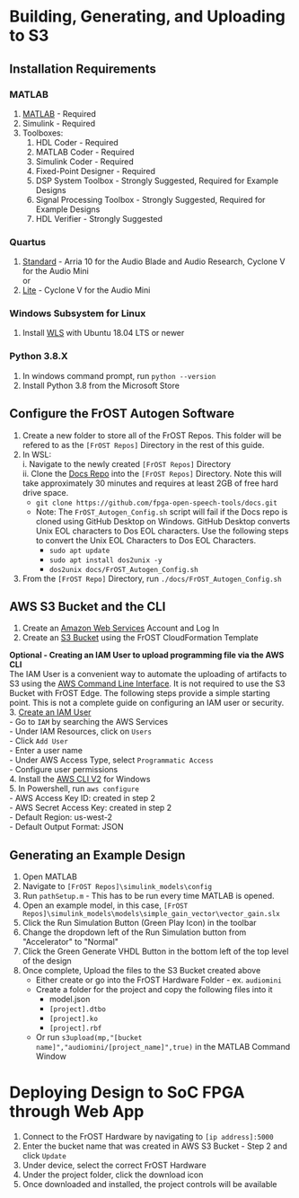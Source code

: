 # Building, Generating, and Uploading to S3
## Installation Requirements
### MATLAB   
1. [MATLAB](https://www.mathworks.com/downloads/) - Required  
2. Simulink                  - Required
3. Toolboxes:  
    1. HDL Coder                 - Required   
    2. MATLAB Coder              - Required     
    3. Simulink Coder            - Required 
    4. Fixed-Point Designer      - Required  
    5. DSP System Toolbox        - Strongly Suggested, Required for Example Designs  
    6. Signal Processing Toolbox - Strongly Suggested, Required for Example Designs  
    7. HDL Verifier              - Strongly Suggested  

### Quartus 
1. [Standard](https://fpgasoftware.intel.com/20.1/?edition=standard) - Arria 10 for the Audio Blade and Audio Research, Cyclone V for the Audio Mini  
or 
2. [Lite](https://fpgasoftware.intel.com/20.1/?edition=lite&platform=windows) - Cyclone V for the Audio Mini

### Windows Subsystem for Linux
1. Install [WLS](https://docs.microsoft.com/en-us/windows/wsl/install-win10) with Ubuntu 18.04 LTS or newer 

### Python 3.8.X
1. In windows command prompt, run `python --version`
2. Install Python 3.8 from the Microsoft Store

## Configure the FrOST Autogen Software
1. Create a new folder to store all of the FrOST Repos. This folder will be refered to as the `[FrOST Repos]` Directory in the rest of this guide.
2. In WSL:  
  i. Navigate to the newly created `[FrOST Repos]` Directory   
  ii. Clone the [Docs Repo](https://github.com/fpga-open-speech-tools/docs) into the `[FrOST Repos]` Directory. Note this will take approximately 30 minutes and requires at least 2GB of free hard drive space.
    - `git clone https://github.com/fpga-open-speech-tools/docs.git`
    - Note: The `FrOST_Autogen_Config.sh` script will fail if the Docs repo is cloned using GitHub Desktop on Windows. GitHub Desktop converts Unix EOL characters to Dos EOL characters. Use the following steps to convert the Unix EOL Characters to Dos EOL Characters. 
        - `sudo apt update`
        - `sudo apt install dos2unix -y`
        - `dos2unix docs/FrOST_Autogen_Config.sh`
3. From the `[FrOST Repo]` Directory, run `./docs/FrOST_Autogen_Config.sh`

## AWS S3 Bucket and the CLI
1. Create an [Amazon Web Services](console.aws.amazon.com) Account and Log In
2. Create an [S3 Bucket](https://github.com/fpga-open-speech-tools/utils/tree/dev/s3) using the FrOST CloudFormation Template

**Optional - Creating an IAM User to upload programming file via the AWS CLI**   
The IAM User is a convenient way to automate the uploading of artifacts to S3 using the [AWS Command Line Interface](https://aws.amazon.com/cli/). It is not required to use the S3 Bucket with FrOST Edge.
The following steps provide a simple starting point. This is not a complete guide on configuring an IAM user or security.  
3. [Create an IAM User](https://docs.aws.amazon.com/IAM/latest/UserGuide/id_users_create.html)  
    - Go to `IAM` by searching the AWS Services  
    - Under IAM Resources, click on `Users`  
    - Click `Add User`  
    - Enter a user name  
    - Under AWS Access Type, select `Programmatic Access`  
    - Configure user permissions  
4. Install the [AWS CLI V2](https://docs.aws.amazon.com/cli/latest/userguide/install-cliv2-windows.html) for Windows   
5. In Powershell, run `aws configure`  
    - AWS Access Key ID: created in step 2  
    - AWS Secret Access Key: created in step 2  
    - Default Region: us-west-2  
    - Default Output Format: JSON  

## Generating an Example Design
1. Open MATLAB
2. Navigate to `[FrOST Repos]\simulink_models\config`
3. Run `pathSetup.m` - This has to be run every time MATLAB is opened.
4. Open an example model, in this case, `[FrOST Repos]\simulink_models\models\simple_gain_vector\vector_gain.slx`
5. Click the Run Simulation Button (Green Play Icon) in the toolbar 
6. Change the dropdown left of the Run Simulation button from "Accelerator" to "Normal"
7. Click the Green Generate VHDL Button in the bottom left of the top level of the design
8. Once complete, Upload the files to the S3 Bucket created above
    - Either create or go into the FrOST Hardware Folder - ex. `audiomini`
    - Create a folder for the project and copy the following files into it
        - model.json
        - `[project].dtbo`
        - `[project].ko`
        - `[project].rbf`
    - Or run `s3upload(mp,"[bucket name]","audiomini/[project_name]",true)` in the MATLAB Command Window

# Deploying Design to SoC FPGA through Web App
1. Connect to the FrOST Hardware by navigating to `[ip address]:5000`  
2. Enter the bucket name that was created in AWS S3 Bucket - Step 2 and click `Update`  
3. Under device, select the correct FrOST Hardware  
4. Under the project folder, click the download icon  
5. Once downloaded and installed, the project controls will be available  
